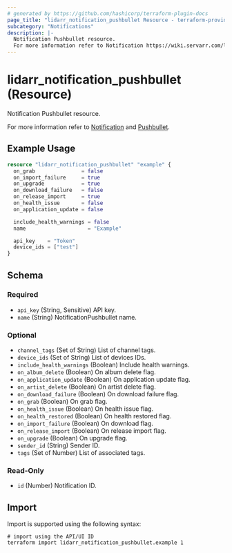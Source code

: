 ```yaml
---
# generated by https://github.com/hashicorp/terraform-plugin-docs
page_title: "lidarr_notification_pushbullet Resource - terraform-provider-lidarr"
subcategory: "Notifications"
description: |-
  Notification Pushbullet resource.
  For more information refer to Notification https://wiki.servarr.com/lidarr/settings#connect and Pushbullet https://wiki.servarr.com/lidarr/supported#pushbullet.
---
```


# lidarr_notification_pushbullet (Resource)

<!-- subcategory:Notifications -->Notification Pushbullet resource.
For more information refer to [Notification](https://wiki.servarr.com/lidarr/settings#connect) and [Pushbullet](https://wiki.servarr.com/lidarr/supported#pushbullet).

## Example Usage

```terraform
resource "lidarr_notification_pushbullet" "example" {
  on_grab               = false
  on_import_failure     = true
  on_upgrade            = true
  on_download_failure   = false
  on_release_import     = true
  on_health_issue       = false
  on_application_update = false

  include_health_warnings = false
  name                    = "Example"

  api_key    = "Token"
  device_ids = ["test"]
}
```

<!-- schema generated by tfplugindocs -->
## Schema

### Required

- `api_key` (String, Sensitive) API key.
- `name` (String) NotificationPushbullet name.

### Optional

- `channel_tags` (Set of String) List of channel tags.
- `device_ids` (Set of String) List of devices IDs.
- `include_health_warnings` (Boolean) Include health warnings.
- `on_album_delete` (Boolean) On album delete flag.
- `on_application_update` (Boolean) On application update flag.
- `on_artist_delete` (Boolean) On artist delete flag.
- `on_download_failure` (Boolean) On download failure flag.
- `on_grab` (Boolean) On grab flag.
- `on_health_issue` (Boolean) On health issue flag.
- `on_health_restored` (Boolean) On health restored flag.
- `on_import_failure` (Boolean) On download flag.
- `on_release_import` (Boolean) On release import flag.
- `on_upgrade` (Boolean) On upgrade flag.
- `sender_id` (String) Sender ID.
- `tags` (Set of Number) List of associated tags.

### Read-Only

- `id` (Number) Notification ID.

## Import

Import is supported using the following syntax:

```shell
# import using the API/UI ID
terraform import lidarr_notification_pushbullet.example 1
```

